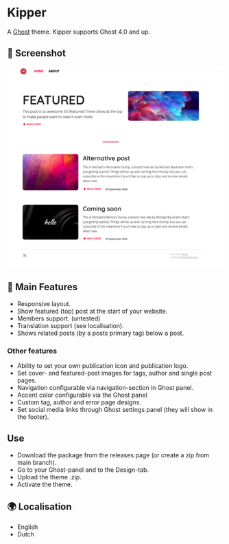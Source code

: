 # Kipper
A [Ghost](http://github.com/tryghost/ghost/) theme. Kipper supports Ghost 4.0 and up.

## 📸 Screenshot
![Kipper](https://github.com/boumannm/kipper-ghost-theme/raw/master/assets/screenshot-desktop.png)

## 📃 Main Features
- Responsive layout.
- Show featured (top) post at the start of your website.
- Members support. (untested)
- Translation support (see localisation).
- Shows related posts (by a posts primary tag) below a post.

### Other features
- Ability to set your own publication icon and publication logo.
- Set cover- and featured-post images for tags, author and single post pages.
- Navigation configurable via navigation-section in Ghost panel.
- Accent color configurable via the Ghost panel
- Custom tag, author and error page designs.
- Set social media links through Ghost settings panel (they will show in the footer).

## Use
- Download the package from the releases page (or create a zip from main branch).
- Go to your Ghost-panel and to the Design-tab.
- Upload the theme .zip.
- Activate the theme.

## 🌍 Localisation 
- English
- Dutch